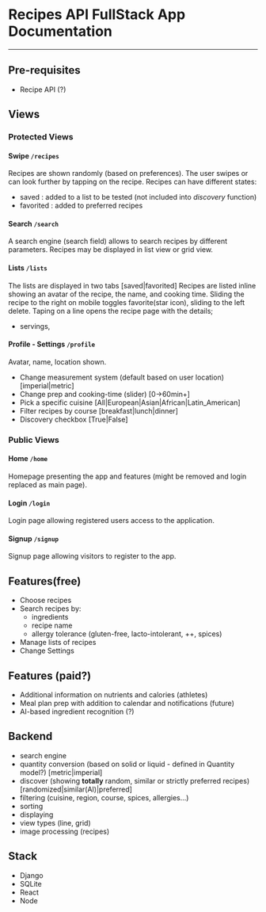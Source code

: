 # Recipes API FullStack App Documentation
--------------------
## Pre-requisites

* Recipe API (?)

## Views

### Protected Views

#### Swipe ``` /recipes ```

Recipes are shown randomly (based on preferences). The user swipes or can look further by tapping on the recipe.
Recipes can have different states:
- saved     : added to a list to be tested (not included into *discovery* function)
- favorited : added to preferred recipes

#### Search ```/search```

A search engine (search field) allows to search recipes by different parameters.
Recipes may be displayed in list view or grid view.

#### Lists ```/lists```

The lists are displayed in two tabs [saved|favorited]
Recipes are listed inline showing an avatar of the recipe, the name, and cooking time.
Sliding the recipe to the right on mobile toggles favorite(star icon), sliding to the left delete.
Taping on a line opens the recipe page with the details;
- servings, 

#### Profile - Settings ```/profile```

Avatar, name, location shown.
- Change measurement system (default based on user location) [imperial|metric]
- Change prep and cooking-time (slider) [0->60min+]
- Pick a specific cuisine [All|European|Asian|African|Latin_American]
- Filter recipes by course [breakfast|lunch|dinner]
- Discovery checkbox [True|False]

### Public Views

#### Home ```/home```

Homepage presenting the app and features (might be removed and login replaced as main page).

#### Login ```/login```

Login page allowing registered users access to the application.

#### Signup ```/signup```

Signup page allowing visitors to register to the app. 

## Features(free)

* Choose recipes
* Search recipes by:
  - ingredients
  - recipe name
  - allergy tolerance (gluten-free, lacto-intolerant, ++, spices)
* Manage lists of recipes
* Change Settings

## Features (paid?)

* Additional information on nutrients and calories (athletes)
* Meal plan prep with addition to calendar and notifications (future)
* AI-based ingredient recognition (?)

## Backend

* search engine
* quantity conversion (based on solid or liquid - defined in Quantity model?) [metric|imperial]
* discover (showing **totally** random, similar or strictly preferred recipes) [randomized|similar(AI)|preferred]
* filtering (cuisine, region, course, spices, allergies...)
* sorting
* displaying
* view types (line, grid)
* image processing (recipes)

## Stack

- Django
- SQLite
- React
- Node
